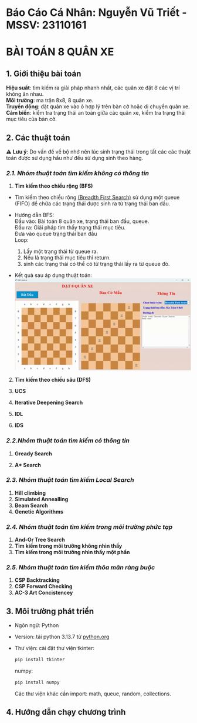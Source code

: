 # Báo Cáo Cá Nhân: Nguyễn Vũ Triết - MSSV: 23110161

# BÀI TOÁN 8 QUÂN XE

## 1. Giới thiệu bài toán
**Hiệu suất**: tìm kiếm ra giải pháp nhanh nhất, các quân xe đặt ở các vị trí không ăn nhau.<br>
**Môi trường**: ma trận 8x8, 8 quân xe.<br>
**Truyền động**: đặt quân xe vào ô hợp lý trên bàn cờ hoặc di chuyển quân xe.<br>
**Cảm biến**: kiểm tra trạng thái an toàn giữa các quân xe, kiểm tra trạng thái mục tiêu của bàn cờ.<br>

## 2. Các thuật toán
⚠️ **Lưu ý**: Do vấn đề về bộ nhớ nên lúc sinh trạng thái trong tất các các thuật toán được sử dụng hầu như đều sử dụng sinh theo hàng. 
### *2.1.  Nhóm thuật toán tìm kiếm không có thông tin*

1. __Tìm kiếm theo chiều rộng (BFS)__
- Tìm kiếm theo chiều rộng [(Breadth First Search)](https://vi.wikipedia.org/wiki/T%C3%ACm_ki%E1%BA%BFm_theo_chi%E1%BB%81u_r%E1%BB%99ng) sử dụng một queue (FIFO) để chứa các trạng thái được sinh ra từ trạng thái ban đầu. 
- Hướng dẫn BFS:<br>
Đầu vào: Bài toán 8 quân xe, trạng thái ban đầu, queue.<br>
Đầu ra: Giải pháp tìm thấy trạng thái mục tiêu.<br>
Đưa vào queue trạng thái ban đầu<br>
Loop:
    1. Lấy một trạng thái từ queue ra.
    2. Nếu là trạng thái mục tiêu thì return.
    3. sinh các trạng thái có thể có từ trạng thái lấy ra từ queue đó.

- Kết quả sau áp dụng thuật toán:
![](/Img/BFS.gif)


2. __Tìm kiếm theo chiều sâu (DFS)__

3. __UCS__

4. __Iterative Deepening Search__

5. __IDL__
6. __IDS__


### *2.2.Nhóm thuật toán tìm kiếm có thông tin*
1. __Gready Search__

2. __A* Search__

### *2.3. Nhóm thuật toán tìm kiếm Local Search*
1. __Hill climbing__
2. __Simulated Annealling__ 
3. __Beam Search__
4. __Genetic Algorithms__

### *2.4. Nhóm thuật toán tìm kiếm trong môi trường phức tạp*
1. __And-Or Tree Search__
2. __Tìm kiếm trong môi trường không nhìn thấy__
3. __Tìm kiếm trong môi trường nhìn thấy một phần__

### *2.5. Nhóm thuật toán tìm kiếm thõa mãn ràng buộc*
1. __CSP Backtracking__
2. __CSP Forward Checking__
3. __AC-3 Art Concistencey__

## 3. Môi trường phát triển
- Ngôn ngữ: Python
- Version: tải python 3.13.7 từ [python.org]( https://www.python.org/)
- Thư viện: cài đặt thư viện 
tkinter:
    ```python
    pip install tkinter
    ```

    numpy:
    ```python
    pip install numpy
    ```
    Các thư viện khác cần import: math, queue, random, collections.



## 4. Hướng dẫn chạy chương trình





